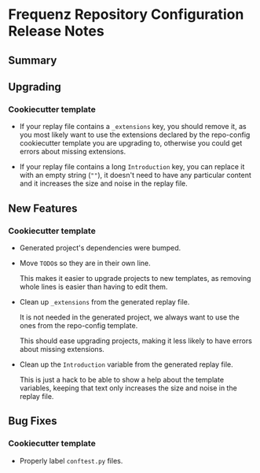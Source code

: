 # Frequenz Repository Configuration Release Notes

## Summary

<!-- Here goes a general summary of what this release is about -->

## Upgrading

<!-- Here goes notes on how to upgrade from previous versions, including deprecations and what they should be replaced with -->

### Cookiecutter template

- If your replay file contains a `_extensions` key, you should remove it, as you most likely want to use the extensions declared by the repo-config cookiecutter template you are upgrading to, otherwise you could get errors about missing extensions.

- If your replay file contains a long `Introduction` key, you can replace it with an empty string (`""`), it doesn't need to have any particular content and it increases the size and noise in the replay file.

## New Features

<!-- Here goes the main new features and examples or instructions on how to use them -->

### Cookiecutter template


- Generated project's dependencies were bumped.

- Move `TODO`s so they are in their own line.

  This makes it easier to upgrade projects to new templates, as removing whole lines is easier than having to edit them.

- Clean up `_extensions` from the generated replay file.

  It is not needed in the generated project, we always want to use the ones from the repo-config template.

  This should ease upgrading projects, making it less likely to have errors about missing extensions.

- Clean up the `Introduction` variable from the generated replay file.

  This is just a hack to be able to show a help about the template variables, keeping that text only increases the size and noise in the replay file.

## Bug Fixes

<!-- Here goes notable bug fixes that are worth a special mention or explanation -->

### Cookiecutter template

- Properly label `conftest.py` files.
